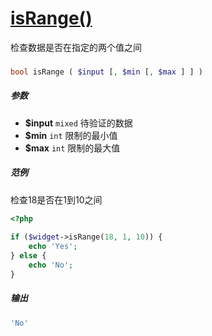 [isRange()](http://twinh.github.com/widget/api/isRange)
=======================================================

检查数据是否在指定的两个值之间

### 
```php
bool isRange ( $input [, $min [, $max ] ] )
```

##### 参数
* **$input** `mixed` 待验证的数据
* **$min** `int` 限制的最小值
* **$max** `int` 限制的最大值

##### 范例
检查18是否在1到10之间
```php
<?php
 
if ($widget->isRange(18, 1, 10)) {
    echo 'Yes';
} else {
    echo 'No';
}
```
##### 输出
```php
'No'
```
